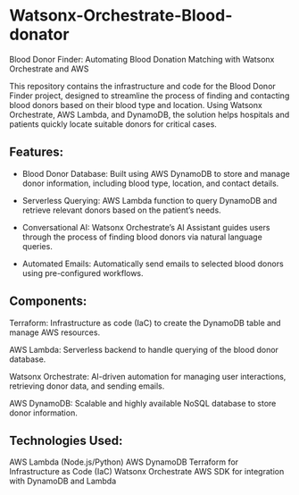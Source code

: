 # Watsonx-Orchestrate-Blood-donator
Blood Donor Finder: Automating Blood Donation Matching with Watsonx Orchestrate and AWS


This repository contains the infrastructure and code for the Blood Donor Finder project, designed to streamline the process of finding and contacting blood donors based on their blood type and location. Using Watsonx Orchestrate, AWS Lambda, and DynamoDB, the solution helps hospitals and patients quickly locate suitable donors for critical cases.

## Features:

- Blood Donor Database: Built using AWS DynamoDB to store and manage donor information, including blood type, location, and contact details.
  
- Serverless Querying: AWS Lambda function to query DynamoDB and retrieve relevant donors based on the patient’s needs.
  
- Conversational AI: Watsonx Orchestrate’s AI Assistant guides users through the process of finding blood donors via natural language queries.
  
- Automated Emails: Automatically send emails to selected blood donors using pre-configured workflows.

  
## Components:
Terraform: Infrastructure as code (IaC) to create the DynamoDB table and manage AWS resources.

AWS Lambda: Serverless backend to handle querying of the blood donor database.

Watsonx Orchestrate: AI-driven automation for managing user interactions, retrieving donor data, and sending emails.

AWS DynamoDB: Scalable and highly available NoSQL database to store donor information.

## Technologies Used:

AWS Lambda (Node.js/Python)
AWS DynamoDB
Terraform for Infrastructure as Code (IaC)
Watsonx Orchestrate
AWS SDK for integration with DynamoDB and Lambda
